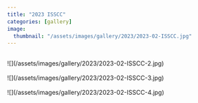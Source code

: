 ```yaml
---
title: "2023 ISSCC"
categories: [gallery]
image:
  thumbnail: "/assets/images/gallery/2023/2023-02-ISSCC.jpg"
---
```

<br>
![](/assets/images/gallery/2023/2023-02-ISSCC-2.jpg)<br><br>
![](/assets/images/gallery/2023/2023-02-ISSCC-3.jpg)<br><br>
![](/assets/images/gallery/2023/2023-02-ISSCC-4.jpg)<br><br>